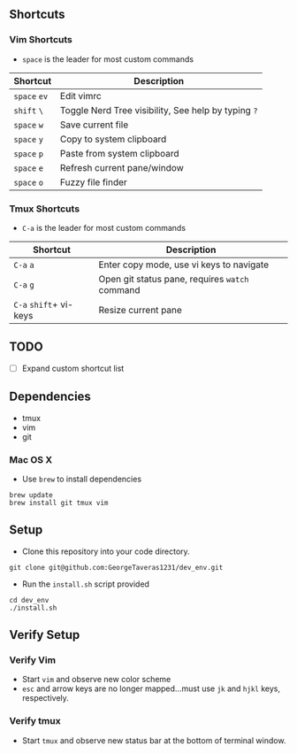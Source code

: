 ## Shortcuts

### Vim Shortcuts
* `space` is the leader for most custom commands

| Shortcut | Description |
|----------|-------------|
| `space` `ev` | Edit vimrc |
| `shift` `\` | Toggle Nerd Tree visibility, See help by typing `?` |
| `space` `w` | Save current file |
| `space` `y` | Copy to system clipboard |
| `space` `p` | Paste from system clipboard |
| `space` `e` | Refresh current pane/window |
| `space` `o` | Fuzzy file finder |

### Tmux Shortcuts
* `C-a` is the leader for most custom commands

| Shortcut | Description |
|----------|-------------|
| `C-a` `a` | Enter copy mode, use vi keys to navigate |
| `C-a` `g` | Open git status pane, requires `watch` command |
| `C-a` `shift`+ vi-keys | Resize current pane |

## TODO
- [ ] Expand custom shortcut list

## Dependencies
* tmux
* vim
* git

### Mac OS X
* Use `brew` to install dependencies

```
brew update
brew install git tmux vim
```

## Setup
* Clone this repository into your code directory.

```
git clone git@github.com:GeorgeTaveras1231/dev_env.git
```

* Run the `install.sh` script provided

```
cd dev_env
./install.sh
```

## Verify Setup

### Verify Vim
* Start `vim` and observe new color scheme
* `esc` and arrow keys are no longer mapped...must use `jk` and `hjkl` keys, respectively.

### Verify tmux
* Start `tmux` and observe new status bar at the bottom of terminal window.

